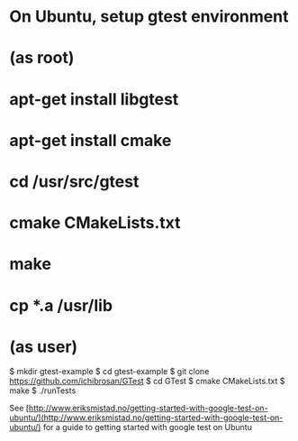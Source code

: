 # On Ubuntu, setup gtest environment

# (as root)
# apt-get install libgtest
# apt-get install cmake
# cd /usr/src/gtest
# cmake CMakeLists.txt
# make
# cp *.a /usr/lib

# (as user)
$ mkdir gtest-example
$ cd gtest-example
$ git clone https://github.com/ichibrosan/GTest
$ cd GTest
$ cmake CMakeLists.txt
$ make
$ ./runTests

See [http://www.eriksmistad.no/getting-started-with-google-test-on-ubuntu/](http://www.eriksmistad.no/getting-started-with-google-test-on-ubuntu/) for a guide to getting started with google test on Ubuntu
